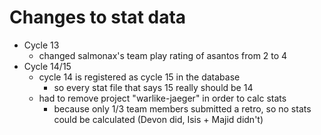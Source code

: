 # Changes to stat data

- Cycle 13
  - changed salmonax's team play rating of asantos from 2 to 4
- Cycle 14/15
  - cycle 14 is registered as cycle 15 in the database
    - so every stat file that says 15 really should be 14
  - had to remove project "warlike-jaeger" in order to calc stats
    - because only 1/3 team members submitted a retro, so no stats could be calculated (Devon did, Isis + Majid didn't)
